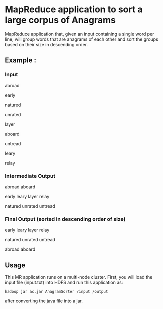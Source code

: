 # MapReduce application to sort a large corpus of Anagrams
MapReduce application that, given an input containing a single word per line, will group words that are anagrams of each other and sort the groups based on their size in descending order.

## Example :

### Input

abroad

early

natured

unrated

layer

aboard

untread

leary

relay

### Intermediate Output

abroad aboard

early leary layer relay

natured unrated untread

### Final Output (sorted in descending order of size)

early leary layer relay

natured unrated untread

abroad aboard

## Usage
This MR application runs on a multi-node cluster. First, you will load the input file (input.txt) into HDFS and run this application as:

`hadoop jar ac.jar AnagramSorter /input /output`

after converting the java file into a jar.
